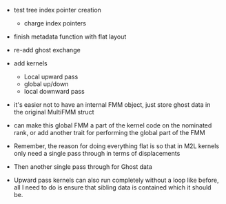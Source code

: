 - test tree index pointer creation
    - charge index pointers
- finish metadata function with flat layout
- re-add ghost exchange
- add kernels
    - Local upward pass
    - global up/down
    - local downward pass

- it's easier not to have an internal FMM object, just store ghost data in the original MultiFMM struct
- can make this global FMM a part of the kernel code on the nominated rank, or add another trait for performing the
global part of the FMM

- Remember, the reason for doing everything flat is so that in M2L kernels only need a single pass through in terms of displacements
- Then another single pass through for Ghost data

- Upward pass kernels can also run completely without a loop like before, all I need to do is ensure that sibling data is contained which it should be.